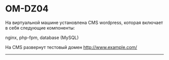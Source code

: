 # OM-DZ04

На виртуальной машине установлена CMS wordpress, которая включает в себя следующие компоненты:

nginx, php-fpm, database (MySQL)

На CMS развернут тестовый домен http://www.example.com/

---

